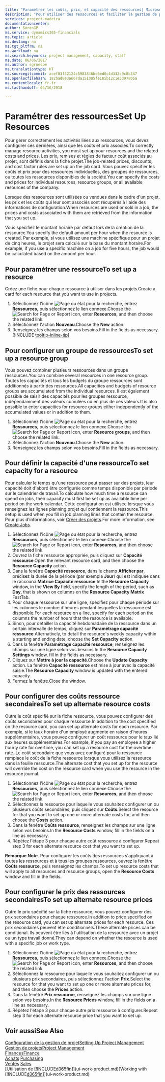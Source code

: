 ```yaml
---
title: "Paramétrer les coûts, prix, et capacité des ressources| Microsoft Docs"
description: "Pour utiliser des ressources et faciliter la gestion de projets, vous spécifiez les coûts et les prix des différents ressources ou groupes de ressources, et définissez la capacité ressource."
services: project-madeira
documentationcenter: 
author: SorenGP
ms.service: dynamics365-financials
ms.topic: article
ms.devlang: na
ms.tgt_pltfrm: na
ms.workload: na
ms.search.keywords: project management, capacity, staff
ms.date: 06/06/2017
ms.author: sgroespe
ms.translationtype: HT
ms.sourcegitcommit: acef03f32124c5983846bc6ed0c4d332c9c8b347
ms.openlocfilehash: 182bad8e3a667da151005fe105b12c1e5397805a
ms.contentlocale: fr-fr
ms.lasthandoff: 04/16/2018

---
```

# <a name="set-up-resources"></a><span data-ttu-id="b0e4f-103">Paramétrer des ressources</span><span class="sxs-lookup"><span data-stu-id="b0e4f-103">Set Up Resources</span></span>
<span data-ttu-id="b0e4f-104">Pour gérer correctement les activités liées aux ressources, vous devez configurer ces dernières, ainsi que les coûts et prix associés.</span><span class="sxs-lookup"><span data-stu-id="b0e4f-104">To correctly manage resource activities, you must set up your resources and the related costs and prices.</span></span> <span data-ttu-id="b0e4f-105">Les prix, remises et règles de facteur coût associés au projet, sont définis dans la fiche projet.</span><span class="sxs-lookup"><span data-stu-id="b0e4f-105">The job-related prices, discounts, and cost factor rules are set up on the job card.</span></span> <span data-ttu-id="b0e4f-106">Vous pouvez spécifier les coûts et prix pour des ressources individuelles, des groupes de ressources, ou toutes les ressources disponibles de la société.</span><span class="sxs-lookup"><span data-stu-id="b0e4f-106">You can specify the costs and prices for individual resources, resource groups, or all available resources of the company.</span></span>

<span data-ttu-id="b0e4f-107">Lorsque des ressources sont utilisées ou vendues dans le cadre d'un projet, les prix et les coûts qui leur sont associés sont récupérés à l'aide des informations de configuration.</span><span class="sxs-lookup"><span data-stu-id="b0e4f-107">When resources are used or sold in a job, the prices and costs associated with them are retrieved from the information that you set up.</span></span>

<span data-ttu-id="b0e4f-108">Vous spécifiez le montant horaire par défaut lors de la création de la ressource.</span><span class="sxs-lookup"><span data-stu-id="b0e4f-108">You specify the default amount per hour when the resource is created.</span></span> <span data-ttu-id="b0e4f-109">Par exemple, si vous utilisez une machine spécifique pour un projet de cinq heures, le projet sera calculé sur la base du montant horaire.</span><span class="sxs-lookup"><span data-stu-id="b0e4f-109">For example, if you use a specific machine on a job for five hours, the job would be calculated based on the amount per hour.</span></span>

## <a name="to-set-up-a-resource"></a><span data-ttu-id="b0e4f-110">Pour paramétrer une ressource</span><span class="sxs-lookup"><span data-stu-id="b0e4f-110">To set up a resource</span></span>
<span data-ttu-id="b0e4f-111">Créez une fiche pour chaque ressource à utiliser dans les projets.</span><span class="sxs-lookup"><span data-stu-id="b0e4f-111">Create a card for each resource that you want to use in projects.</span></span>

1. <span data-ttu-id="b0e4f-112">Sélectionnez l'icône ![Page ou état pour la recherche](media/ui-search/search_small.png "Page ou état pour la recherche"), entrez **Ressources**, puis sélectionnez le lien connexe.</span><span class="sxs-lookup"><span data-stu-id="b0e4f-112">Choose the ![Search for Page or Report](media/ui-search/search_small.png "Search for Page or Report icon") icon, enter **Resources**, and then choose the related link.</span></span>
2. <span data-ttu-id="b0e4f-113">Sélectionnez l'action **Nouveau**.</span><span class="sxs-lookup"><span data-stu-id="b0e4f-113">Choose the **New** action.</span></span>
3. <span data-ttu-id="b0e4f-114">Renseignez les champs selon vos besoins.</span><span class="sxs-lookup"><span data-stu-id="b0e4f-114">Fill in the fields as necessary.</span></span> [!INCLUDE [tooltip-inline-tip](includes/tooltip-inline-tip_md.md)]  

## <a name="to-set-up-a-resource-group"></a><span data-ttu-id="b0e4f-115">Pour configurer un groupe de ressources</span><span class="sxs-lookup"><span data-stu-id="b0e4f-115">To set up a resource group</span></span>
<span data-ttu-id="b0e4f-116">Vous pouvez combiner plusieurs ressources dans un groupe ressources.</span><span class="sxs-lookup"><span data-stu-id="b0e4f-116">You can combine several resources in one resource group.</span></span> <span data-ttu-id="b0e4f-117">Toutes les capacités et tous les budgets du groupe ressources sont additionnés à partir des ressources.</span><span class="sxs-lookup"><span data-stu-id="b0e4f-117">All capacities and budgets of resource groups are accumulated from the individual resources.</span></span> <span data-ttu-id="b0e4f-118">Il est également possible de saisir des capacités pour les groupes ressource, indépendamment des valeurs cumulées ou en plus de ces valeurs.</span><span class="sxs-lookup"><span data-stu-id="b0e4f-118">It is also possible to enter capacities for resource groups either independently of the accumulated values or in addition to them.</span></span>

1. <span data-ttu-id="b0e4f-119">Sélectionnez l'icône ![Page ou état pour la recherche](media/ui-search/search_small.png "Page ou état pour la recherche"), entrez **Ressources**, puis sélectionnez le lien connexe.</span><span class="sxs-lookup"><span data-stu-id="b0e4f-119">Choose the ![Search for Page or Report](media/ui-search/search_small.png "Search for Page or Report icon") icon, enter **Resource groups**, and then choose the related link.</span></span>
2. <span data-ttu-id="b0e4f-120">Sélectionnez l'action **Nouveau**.</span><span class="sxs-lookup"><span data-stu-id="b0e4f-120">Choose the **New** action.</span></span>
3. <span data-ttu-id="b0e4f-121">Renseignez les champs selon vos besoins.</span><span class="sxs-lookup"><span data-stu-id="b0e4f-121">Fill in the fields as necessary.</span></span>

## <a name="to-set-capacity-for-a-resource"></a><span data-ttu-id="b0e4f-122">Pour définir la capacité d'une ressource</span><span class="sxs-lookup"><span data-stu-id="b0e4f-122">To set capacity for a resource</span></span>
<span data-ttu-id="b0e4f-123">Pour calculer le temps qu'une ressource peut passer sur des projets, leur capacité doit d'abord être configurée comme temps disponible par période sur le calendrier de travail.</span><span class="sxs-lookup"><span data-stu-id="b0e4f-123">To calculate how much time a resource can spend on jobs, their capacity must first be set up as available time per period on the work calendar.</span></span> <span data-ttu-id="b0e4f-124">Cette configuration est utilisée lorsque vous renseignez les lignes planning projet qui contiennent la ressource.</span><span class="sxs-lookup"><span data-stu-id="b0e4f-124">This setup is used when you fill in job planning lines that contain the resource.</span></span> <span data-ttu-id="b0e4f-125">Pour plus d'informations, voir [Créer des projets](projects-how-create-jobs.md).</span><span class="sxs-lookup"><span data-stu-id="b0e4f-125">For more information, see [Create Jobs](projects-how-create-jobs.md).</span></span>

1. <span data-ttu-id="b0e4f-126">Sélectionnez l'icône ![Page ou état pour la recherche](media/ui-search/search_small.png "Page ou état pour la recherche"), entrez **Ressources**, puis sélectionnez le lien connexe.</span><span class="sxs-lookup"><span data-stu-id="b0e4f-126">Choose the ![Search for Page or Report](media/ui-search/search_small.png "Search for Page or Report icon") icon, enter **Resources**, and then choose the related link.</span></span>
2. <span data-ttu-id="b0e4f-127">Ouvrez la fiche ressource appropriée, puis cliquez sur **Capacité ressource**.</span><span class="sxs-lookup"><span data-stu-id="b0e4f-127">Open the relevant resource card, and then choose the **Resource Capacity** action.</span></span>
3. <span data-ttu-id="b0e4f-128">Dans la fenêtre **Capacité ressource**, dans le champ **Afficher par**, précisez la durée de la période (par exemple **Jour**) qui est indiquée dans le raccourci **Matrice Capacité ressource**.</span><span class="sxs-lookup"><span data-stu-id="b0e4f-128">In the **Resource Capacity** window, in the **View By** field, specify the length of the period, such as **Day**, that is shown on columns on the **Resource Capacity Matrix** FastTab.</span></span>
4. <span data-ttu-id="b0e4f-129">Pour chaque ressource sur une ligne, spécifiez pour chaque période sur les colonnes le nombre d'heures pendant lesquelles la ressource est disponible.</span><span class="sxs-lookup"><span data-stu-id="b0e4f-129">For each resource on a line, specify for each period on the columns the number of hours that the resource is available.</span></span>
5. <span data-ttu-id="b0e4f-130">Sinon, pour détailler la capacité hebdomadaire de la ressource dans un certain intervalle de temps, cliquez sur **Paramétrage capacité ressource**.</span><span class="sxs-lookup"><span data-stu-id="b0e4f-130">Alternatively, to detail the resource's weekly capacity within a starting and ending date, choose the **Set Capacity** action.</span></span>
6. <span data-ttu-id="b0e4f-131">Dans la fenêtre **Paramétrage capacité ressource**, renseignez les champs sur une ligne selon vos besoins.</span><span class="sxs-lookup"><span data-stu-id="b0e4f-131">In the **Resource Capacity Settings** window, fill in the fields as necessary.</span></span>
7. <span data-ttu-id="b0e4f-132">Cliquez sur **Mettre à jour la capacité**.</span><span class="sxs-lookup"><span data-stu-id="b0e4f-132">Choose the **Update Capacity** action.</span></span> <span data-ttu-id="b0e4f-133">La fenêtre **Capacité ressource** est mise à jour avec la capacité saisie.</span><span class="sxs-lookup"><span data-stu-id="b0e4f-133">The **Resource Capacity** window is updated with the entered capacity.</span></span>
8. <span data-ttu-id="b0e4f-134">Fermez la fenêtre.</span><span class="sxs-lookup"><span data-stu-id="b0e4f-134">Close the window.</span></span>

## <a name="to-set-up-alternate-resource-costs"></a><span data-ttu-id="b0e4f-135">Pour configurer des coûts ressource secondaires</span><span class="sxs-lookup"><span data-stu-id="b0e4f-135">To set up alternate resource costs</span></span>
<span data-ttu-id="b0e4f-136">Outre le coût spécifié sur la fiche ressource, vous pouvez configurer des coûts secondaires pour chaque ressource.</span><span class="sxs-lookup"><span data-stu-id="b0e4f-136">In addition to the cost specified on the resource card, you can set up alternate costs for each resource.</span></span> <span data-ttu-id="b0e4f-137">Par exemple, si le taux horaire d'un employé augmente en raison d'heures supplémentaires, vous pouvez configurer un coût ressource pour le taux lié aux heures supplémentaires.</span><span class="sxs-lookup"><span data-stu-id="b0e4f-137">For example, if you pay an employee a higher hourly rate for overtime, you can set up a resource cost for the overtime rate.</span></span> <span data-ttu-id="b0e4f-138">Le coût secondaire que vous avez configuré pour la ressource remplace le coût de la fiche ressource lorsque vous utilisez la ressource dans la feuille ressource.</span><span class="sxs-lookup"><span data-stu-id="b0e4f-138">The alternate cost that you set up for the resource will override the cost on the resource card when you use the resource in the resource journal.</span></span>

1. <span data-ttu-id="b0e4f-139">Sélectionnez l'icône ![Page ou état pour la recherche](media/ui-search/search_small.png "Page ou état pour la recherche"), entrez **Ressources**, puis sélectionnez le lien connexe.</span><span class="sxs-lookup"><span data-stu-id="b0e4f-139">Choose the ![Search for Page or Report](media/ui-search/search_small.png "Search for Page or Report icon") icon, enter **Resources**, and then choose the related link.</span></span>  
2. <span data-ttu-id="b0e4f-140">Sélectionnez la ressource pour laquelle vous souhaitez configurer un ou plusieurs coûts secondaires, puis cliquez sur **Coûts**.</span><span class="sxs-lookup"><span data-stu-id="b0e4f-140">Select the resource for that you want to set up one or more alternate costs for, and then choose the **Costs** action.</span></span>  
3. <span data-ttu-id="b0e4f-141">Dans la fenêtre **Coûts ressource**, renseignez les champs sur une ligne selon vos besoins.</span><span class="sxs-lookup"><span data-stu-id="b0e4f-141">In the **Resource Costs** window, fill in the fields on a line as necessary.</span></span>  
4. <span data-ttu-id="b0e4f-142">Répétez l'étape 3 pour chaque autre coût ressource à configurer.</span><span class="sxs-lookup"><span data-stu-id="b0e4f-142">Repeat step 3 for each alternate resource cost that you want to set up.</span></span>

<span data-ttu-id="b0e4f-143">**Remarque**.</span><span class="sxs-lookup"><span data-stu-id="b0e4f-143">**Note**.</span></span> <span data-ttu-id="b0e4f-144">Pour configurer les coûts des ressources s'appliquant à toutes les ressources et à tous les groupes ressources, ouvrez la fenêtre **Coûts ressource**, puis renseignez les champs.</span><span class="sxs-lookup"><span data-stu-id="b0e4f-144">To set up resource costs that will apply to all resources and resource groups, open the **Resource Costs** window and fill in the fields.</span></span>

## <a name="to-set-up-alternate-resource-prices"></a><span data-ttu-id="b0e4f-145">Pour configurer le prix des ressources secondaires</span><span class="sxs-lookup"><span data-stu-id="b0e4f-145">To set up alternate resource prices</span></span>
<span data-ttu-id="b0e4f-146">Outre le prix spécifié sur la fiche ressource, vous pouvez configurer des prix secondaires pour chaque ressource.</span><span class="sxs-lookup"><span data-stu-id="b0e4f-146">In addition to price specified on the resource card, you can set up alternate prices for each resource.</span></span> <span data-ttu-id="b0e4f-147">Ces prix secondaires peuvent être conditionnels.</span><span class="sxs-lookup"><span data-stu-id="b0e4f-147">These alternate prices can be conditional.</span></span> <span data-ttu-id="b0e4f-148">Ils peuvent être liés à l'utilisation de la ressource avec un projet ou un type travail donné.</span><span class="sxs-lookup"><span data-stu-id="b0e4f-148">They can depend on whether the resource is used with a specific job or work type.</span></span>

1. <span data-ttu-id="b0e4f-149">Sélectionnez l'icône ![Page ou état pour la recherche](media/ui-search/search_small.png "Page ou état pour la recherche"), entrez **Ressources**, puis sélectionnez le lien connexe.</span><span class="sxs-lookup"><span data-stu-id="b0e4f-149">Choose the ![Search for Page or Report](media/ui-search/search_small.png "Search for Page or Report icon") icon, enter **Resources**, and then choose the related link.</span></span>
2. <span data-ttu-id="b0e4f-150">Sélectionnez la ressource pour laquelle vous souhaitez configurer un ou plusieurs prix secondaires, puis sélectionnez l'action **Prix**.</span><span class="sxs-lookup"><span data-stu-id="b0e4f-150">Select the resource for that you want to set up one or more alternate prices for, and then choose the **Prices** action.</span></span>
3. <span data-ttu-id="b0e4f-151">Dans la fenêtre **Prix ressource**, renseignez les champs sur une ligne selon vos besoins.</span><span class="sxs-lookup"><span data-stu-id="b0e4f-151">In the **Resource Prices** window, fill in the fields on a line as necessary.</span></span>
4. <span data-ttu-id="b0e4f-152">Répétez l'étape 3 pour chaque autre prix ressource à configurer.</span><span class="sxs-lookup"><span data-stu-id="b0e4f-152">Repeat step 3 for each alternate resource price that you want to set up.</span></span>

## <a name="see-also"></a><span data-ttu-id="b0e4f-153">Voir aussi</span><span class="sxs-lookup"><span data-stu-id="b0e4f-153">See Also</span></span>
[<span data-ttu-id="b0e4f-154">Configuration de la gestion de projet</span><span class="sxs-lookup"><span data-stu-id="b0e4f-154">Setting Up Project Management</span></span>](projects-setup-projects.md)  
[<span data-ttu-id="b0e4f-155">Gestion de projets</span><span class="sxs-lookup"><span data-stu-id="b0e4f-155">Project Management</span></span>](projects-manage-projects.md)  
[<span data-ttu-id="b0e4f-156">Finances</span><span class="sxs-lookup"><span data-stu-id="b0e4f-156">Finance</span></span>](finance.md)  
<span data-ttu-id="b0e4f-157">[Achats](purchasing-manage-purchasing.md)       </span><span class="sxs-lookup"><span data-stu-id="b0e4f-157">[Purchasing](purchasing-manage-purchasing.md)       </span></span>  
<span data-ttu-id="b0e4f-158">[Ventes](sales-manage-sales.md)    </span><span class="sxs-lookup"><span data-stu-id="b0e4f-158">[Sales](sales-manage-sales.md)    </span></span>  
<span data-ttu-id="b0e4f-159">[Utilisation de [!INCLUDE[d365fin](includes/d365fin_md.md)]](ui-work-product.md)</span><span class="sxs-lookup"><span data-stu-id="b0e4f-159">[Working with [!INCLUDE[d365fin](includes/d365fin_md.md)]](ui-work-product.md)</span></span>  

